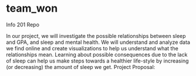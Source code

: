 # team_won
Info 201 Repo

In our project, we will investigate the possible relationships between sleep and GPA, and sleep and mental health. We will understand and analyze data we find online and create visualizations to help us understand what the relationships mean. Learning about possible consequences due to the lack of sleep can help us make steps towards a healthier life-style by increasing (or decreasing) the amount of sleep we get.
Project Proposal: 

